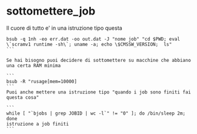 # sottomettere_job

Il cuore di tutto e' in una istruzione tipo questa

````
bsub -q 1nh -eo err.dat -oo out.dat -J "nome job" "cd $PWD; eval \`scramv1 runtime -sh\`; uname -a; echo \$CMSSW_VERSION;  ls"
```

Se hai bisogno puoi decidere di sottomettere su macchine che abbiano una certa RAM minima 

```
bsub -R "rusage[mem=10000]
```
Puoi anche mettere una istruzione tipo "quando i job sono finiti fai questa cosa"

```
while [ "`bjobs | grep JOBID | wc -l`" != "0" ]; do /bin/sleep 2m; done
istruzione a job finiti
```
